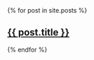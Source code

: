 <MAIN>



<SECTION>

<div class="tupperware">
{% for post in site.posts %}
    
<ARTICLE itemprop="blogPosts" itemscope itemtype="https://schema.org/BlogPosting" >
  <a href="{{ site.github.url }}{{ post.url }}">
    <div class="featured-post" {% if post.image %}style="background-image:url({{ site.github.url }}/assets/img/{{ post.image }})"{% endif %}>
      <h2 itemprop="headline"><span>{{ post.title }}</span></h2>
    </div>
  </a>
</ARTICLE>

{% endfor %}
</div>



</SECTiON>
</MAIN>